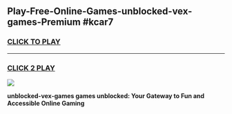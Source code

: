 
## Play-Free-Online-Games-unblocked-vex-games-Premium #kcar7
<h3>
<a href="https://premium.freeplayer.one?title=unblocked-vex-games&ref=8M">CLICK TO PLAY</a></h3>
<hr>

<h3>
<a href="https://premium.freeplayer.one?title=unblocked-vex-games&ref=8M">CLICK 2 PLAY</a>
  
</h3>

<a href="https://premium.freeplayer.one?title=unblocked-vex-games&ref=8M"><img src="https://clearcache.store/games.png"></a>


**unblocked-vex-games games unblocked: Your Gateway to Fun and Accessible Online Gaming**
